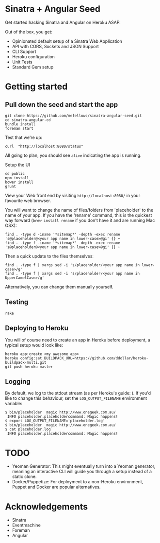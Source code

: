 # Sinatra + Angular Seed

Get started hacking Sinatra and Angular on Heroku ASAP.

Out of the box, you get:

* Opinionated default setup of a Sinatra Web Application
* API with CORS, Sockets and JSON Support
* CLI Support
* Heroku configuration
* Unit Tests
* Standard Gem setup

# Getting started

## Pull down the seed and start the app

    git clone https://github.com/mefellows/sinatra-angular-seed.git
    cd sinatra-angular-cd
    bundle install
    foreman start

Test that we're up:

    curl  "http://localhost:8080/status"

All going to plan, you should see ```alive``` indicating the app is running.

Setup the UI

    cd public
    npm install
    bower install
    grunt

View your Web front end by visiting ```http://localhost:8080/``` in your favourite web browser.

You will want to change the name of files/folders from 'placeholder' to the name of your app. If you have the 'rename' command, this is the quickest way forward (```brew install rename``` if you don't have it and are running Mac OSX):

    find . -type d -iname '*sitemap*' -depth -exec rename 's@placeholder@<your app name in lower-case>@gi' {} +
    find . -type f -iname '*sitemap*' -depth -exec rename 's@placeholder@<your app name in lower-case>@gi' {} +

Then a quick update to the files themselves:

    find . -type f | xargs sed -i 's/placeholder/<your app name in lower-case>/g'
    find . -type f | xargs sed -i 's/placeholder/<your app name in UpperCamelCase>/g'

Alternatively, you can change them manually yourself.

## Testing

    rake

## Deploying to Heroku

You will of course need to create an app in Heroku before deployment, a typical setup would look like:

    heroku app:create <my awesome app>
    heroku config:set BUILDPACK_URL=https://github.com/ddollar/heroku-buildpack-multi.git
    git push heroku master

## Logging

By default, we log to the stdout stream (as per Heroku's guide: ). If you'd like to change this behaviour, set the ```LOG_OUTPUT_FILENAME``` environment variable:


    $ bin/placeholder  magic http://www.onegeek.com.au/
     INFO placeholder.placeholdercommand: Magic happens!
    $ export LOG_OUTPUT_FILENAME='placeholder.log'
    $ bin/placeholder  magic http://www.onegeek.com.au/
    $ cat placeholder.log
     INFO placeholder.placeholdercommand: Magic happens!

# TODO

* Yeoman Generator: This might eventually turn into a Yeoman generator, meaning an interactive CLI will guide you through a setup instead of a static clone.
* Docker/Puppetize: For deployment to a non-Heroku environment, Puppet and Docker are popular alternatives.

# Acknowledgements

* Sinatra
* Eventmachine
* Foreman
* Angular
